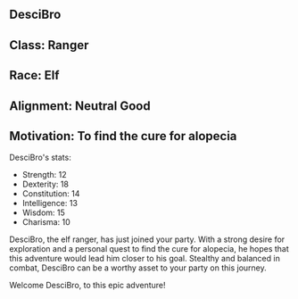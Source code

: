 ## DesciBro
## Class: Ranger
## Race: Elf 
## Alignment: Neutral Good
## Motivation: To find the cure for alopecia

DesciBro's stats:

- Strength: 12
- Dexterity: 18
- Constitution: 14
- Intelligence: 13
- Wisdom: 15
- Charisma: 10

DesciBro, the elf ranger, has just joined your party. With a strong desire for exploration and a personal quest to find the cure for alopecia, he hopes that this adventure would lead him closer to his goal. Stealthy and balanced in combat, DesciBro can be a worthy asset to your party on this journey.

Welcome DesciBro, to this epic adventure!
